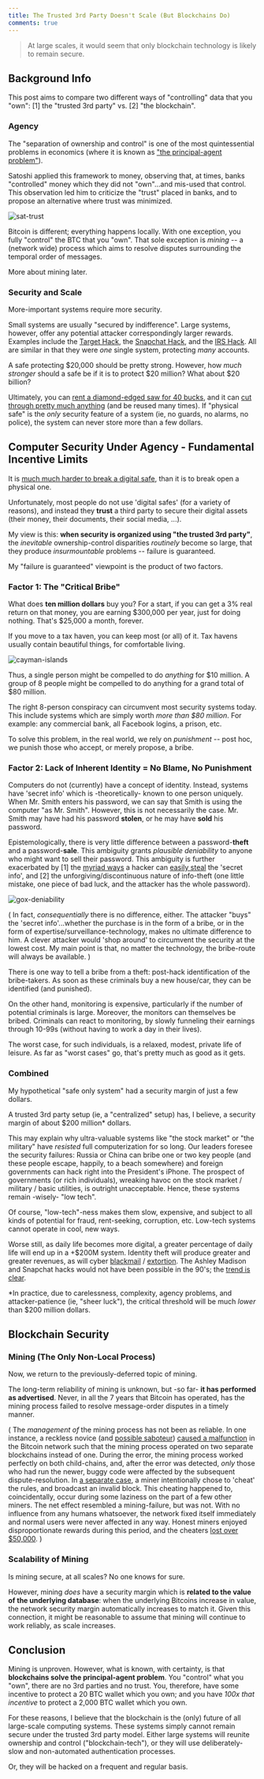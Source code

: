 ```yaml
---
title: The Trusted 3rd Party Doesn't Scale (But Blockchains Do)
comments: true
---
```


>  At large scales, it would seem that only blockchain technology is likely to remain secure.

## Background Info

This post aims to compare two different ways of "controlling" data that you "own": [1] the "trusted 3rd party" vs. [2] "the blockchain".

### Agency

The "separation of ownership and control" is one of the most quintessential problems in economics (where it is known as ["the principal-agent problem"](https://en.wikipedia.org/wiki/Principal%E2%80%93agent_problem)).

Satoshi applied this framework to money, observing that, at times, banks "controlled" money which they did not "own"...and mis-used that control. This observation led him to criticize the "trust" placed in banks, and to propose an alternative where trust was minimized.

![sat-trust](/images/satoshi-trust.png)

Bitcoin is different; everything happens locally. With one exception, you fully "control" the BTC that you "own". That sole exception is *mining* -- a (network wide) process which aims to resolve disputes surrounding the temporal order of messages.

More about mining later.

### Security and Scale

More-important systems require more security.

Small systems are usually "secured by indifference". Large systems, however, offer any potential attacker correspondingly larger rewards. Examples include the [Target Hack](http://krebsonsecurity.com/2014/01/target-names-emails-phone-numbers-on-up-to-70-million-customers-stolen/), the [Snapchat Hack](http://techcrunch.com/2013/12/31/hackers-claim-to-publish-list-of-4-6m-snapchat-usernames-and-numbers/), and the [IRS Hack](http://krebsonsecurity.com/2016/02/irs-390k-more-victims-of-irs-gov-weakness/). All are similar in that they were *one* single system, protecting *many* accounts.

A safe protecting $20,000 should be pretty strong. However, how *much stronger* should a safe be if it is to protect $20 million? What about $20 billion?

Ultimately, you can [rent a diamond-edged saw for 40 bucks](http://www6.homedepot.com/tool-truck-rental/PRO_Electric_Concrete_Saw_12/3512434/index.html), and it can [cut through pretty much anything](https://www.youtube.com/watch?v=j8EY1qiXBcg) (and be reused many times). If "physical safe" is the *only* security feature of a system (ie, no guards, no alarms, no police), the system can never store more than a few dollars.

<!-- zzz boring

#### What is the relationship between 'security' and 'account quantity per system'?

The difference between 3 million and 4 million users, to the principles (both, the "owners" of the data, and the "theives" [aka "new owners"]) is immense, yet the difference to the agent (the "controller") of the data is -at least at first- nonexistent. At the most basic 'contract level', the agent [1] collects his payment and [2] provides a service. The relationship of 'the service' to 'the outcome' is (in his words) "not my problem".

#### The p-a problem has reduced productivity. What can prevent this reduction?

The agent ("data controller") can be *incentivized* to take security seriously. A firm specializing in network security has a brand, resumes, 'reputational capital' on the line. They charge more, but have greater effectiveness. If computer security problems are costing businesses money, entrepreneurs will step in; they will use their expertise to minimize this actuarial cost (and, if none have this expertise, individuals will make investments in expertise) -- this is basic (micro)economics.


---
The problem, in the above paragraph, is the word "greater" in the phrase "greater effectiveness". There are technological limits to what can be accomplished -- no matter what talent, luck, and/or resources are assembled, we simply *do not know how* to produce a desired outcome (faster-than-light communication being a clear example).

-->


## Computer Security Under Agency - Fundamental Incentive Limits

It is [much much harder to break a digital safe](http://miguelmoreno.net/wp-content/uploads/2013/05/fYFBsqp.jpg), than it is to break open a physical one.

Unfortunately, most people do not use 'digital safes' (for a variety of reasons), and instead they **trust** a third party to secure their digital assets (their money, their documents, their social media, ...).  

My view is this: **when security is organized using "the trusted 3rd party"**, the *inevitable* ownership-control disparities *routinely* become so large, that they produce *insurmountable* problems -- failure is guaranteed.

My "failure is guaranteed" viewpoint is the product of two factors.

### Factor 1: The "Critical Bribe"

What does **ten million dollars** buy you? For a start, if you can get a 3% real return on that money, you are earning $300,000 per year, just for doing nothing. That's $25,000 a month, forever.

If you move to a tax haven, you can keep most (or all) of it. Tax havens usually contain beautiful things, for comfortable living.

![cayman-islands](/images/cayman-islands.jpg)


Thus, a single person might be compelled to do *anything* for $10 million. A group of 8 people might be compelled to do anything for a grand total of $80 million.

The right 8-person conspiracy can circumvent most security systems today. This include systems which are simply worth *more than $80 million*. For example: any commercial bank, all Facebook logins, a prison, etc.

To solve this problem, in the real world, we rely on *punishment* -- post hoc, we punish those who accept, or merely propose, a bribe. 

### Factor 2: Lack of Inherent Identity = No Blame, No Punishment

Computers do not (currently) have a concept of identity. Instead, systems have 'secret info' which is -theoretically- known to one person uniquely. When Mr. Smith enters his password, we can say that Smith is using the computer "as Mr. Smith". However, this is not necessarily the case. Mr. Smith may have had his password **stolen**, or he may have **sold** his password.

Epistemologically, there is very little difference between a password-**theft** and a password-**sale**. This ambiguity grants *plausible deniability* to anyone who might want to sell their password. This ambiguity is further exacerbated by [1] the [myriad ways](http://www.scientificamerican.com/article/computers-can-be-hacked-using-high-frequency-sound/) a hacker can [easily steal](http://petapixel.com/2014/08/29/heres-iphone-thermal-cameras-can-used-steal-pin-codes/) the 'secret info', and [2] the unforgiving/discontinuous nature of info-theft (one little mistake, one piece of bad luck, and the attacker has the whole password).

![gox-deniability](/images/mt-gox-deniability.png)

( In fact, *consequentially* there is no difference, either. The attacker "buys" the 'secret info'...whether the purchase is in the form of a bribe, or in the form of expertise/surveillance-technology, makes no ultimate difference to him. A clever attacker would 'shop around' to circumvent the security at the lowest cost. My main point is that, no matter the technology, the bribe-route will always be available. )

There is one way to tell a bribe from a theft: post-hack identification of the bribe-takers. As soon as these criminals buy a new house/car, they can be identified (and punished).

On the other hand, monitoring is expensive, particularly if the number of potential criminals is large. Moreover, the monitors can themselves be bribed. Criminals can react to monitoring, by slowly funneling their earnings through 10-99s (without having to work a day in their lives).

The worst case, for such individuals, is a relaxed, modest, private life of leisure. As far as "worst cases" go, that's pretty much as good as it gets.


### Combined

My hypothetical "safe only system" had a security margin of just a few dollars.

A trusted 3rd party setup (ie, a "centralized" setup) has, I believe, a security margin of about $200 million\* dollars.

This may explain why ultra-valuable systems like "the stock market" or "the military" have *resisted* full computerization for so long. Our leaders foresee the security failures: Russia or China can bribe one or two key people (and these people escape, happily, to a beach somewhere) and foreign governments can hack right into the President's iPhone. The prospect of governments (or rich individuals), wreaking havoc on the stock market / military / basic utilities, is outright unacceptable. Hence, these systems remain -wisely- "low tech".

Of course, "low-tech"-ness makes them slow, expensive, and subject to all kinds of potential for fraud, rent-seeking, corruption, etc. Low-tech systems cannot operate in cool, new ways.

Worse still, as daily life becomes more digital, a greater percentage of daily life will end up in a +$200M system. Identity theft will produce greater and greater revenues, as will cyber [blackmail](http://www.csoonline.com/article/2996614/cyber-attacks-espionage/ddos-scammers-collect-20-000-with-ashley-madison-extortion.html) / [extortion](http://www.slate.com/articles/technology/future_tense/2016/02/hollywood_presbyterian_medical_center_paid_17_000_to_free_computers_from.html). The Ashley Madison and Snapchat hacks would not have been possible in the 90's; the [trend is clear](http://coinjournal.net/bitcoin-gives-the-general-public-a-reason-to-care-about-computer-security/).

\*In practice, due to carelessness, complexity, agency problems, and attacker-patience (ie, "sheer luck"), the critical threshold will be much *lower* than $200 million dollars.

## Blockchain Security

### Mining (The Only Non-Local Process)

Now, we return to the previously-deferred topic of mining. 

The long-term reliability of mining is unknown, but -so far- **it has performed as advertised**. Never, in all the 7 years that Bitcoin has operated, has the mining process failed to resolve message-order disputes in a timely manner.

( The *management of* the mining process has not been as reliable. In one instance, a reckless novice (and [possible saboteur](https://www.reddit.com/r/Bitcoin/comments/3d26tk/did_mike_hearn_work_in_sigint_does_he_now/)) [caused a malfunction](https://www.reddit.com/r/Bitcoin/comments/39yaug/the_history_of_mike_hearn_and_why_you_should_not/cs7pmgz) in the Bitcoin network such that the mining process operated on two separate blockchains instead of one. During the error, the mining process worked perfectly on both child-chains, and, after the error was detected, *only* those who had run the newer, buggy code were affected by the subsequent dispute-resolution. In [a separate case](https://bitcointalk.org/index.php?topic=1108304.0), a miner intentionally chose to 'cheat' the rules, and broadcast an invalid block. This cheating happened to, coincidentally, occur during some laziness on the part of a few other miners. The net effect resembled a mining-failure, but was not. With no influence from any humans whatsoever, the network fixed itself immediately and normal users were never affected in any way. Honest miners enjoyed disproportionate rewards during this period, and the cheaters [lost over $50,000](http://cointelegraph.com/news/miners-lost-over-50000-from-the-bitcoin-hardfork-last-weekend). )

### Scalability of Mining

Is mining secure, at all scales? No one knows for sure.

However, mining *does* have a security margin which is **related to the value of the underlying database**: when the underlying Bitcoins increase in value, the network security margin automatically increases to match it. Given this connection, it might be reasonable to assume that mining will continue to work reliably, as scale increases.

## Conclusion

Mining is unproven. However, what is known, with certainty, is that **blockchains solve the principal-agent problem**. You "control" what you "own", there are no 3rd parties and no trust. You, therefore, have some incentive to protect a 20 BTC wallet which you own; and you have *100x that incentive* to protect a 2,000 BTC wallet which you own.

For these reasons, I believe that the blockchain is the (only) future of all large-scale computing systems. These systems simply cannot remain secure under the trusted 3rd party model. Either large systems will reunite ownership and control ("blockchain-tech"), or they will use deliberately-slow and non-automated authentication processes.

Or, they will be hacked on a frequent and regular basis.